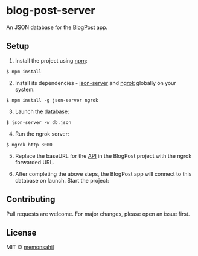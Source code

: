 # blog-post-server

An JSON database for the [BlogPost](https://github.com/memonsahil/BlogPost) app.

## Setup

1. Install the project using [npm](https://www.npmjs.com/get-npm):
````
$ npm install
````

2. Install its dependencies - [json-server](https://github.com/typicode/json-server) and [ngrok](https://github.com/bubenshchykov/ngrok) globally on your system:
````
$ npm install -g json-server ngrok
````

3. Launch the database:
````
$ json-server -w db.json
````

4. Run the ngrok server:
````
$ ngrok http 3000
````

5. Replace the baseURL for the [API](https://github.com/memonsahil/BlogPost/blob/master/src/api/jsonServer.js) in the BlogPost project with the ngrok forwarded URL.

6. After completing the above steps, the BlogPost app will connect to this database on launch. Start the project:

## Contributing
Pull requests are welcome. For major changes, please open an issue first.

## License
MIT &copy; [memonsahil](https://github.com/memonsahil)
